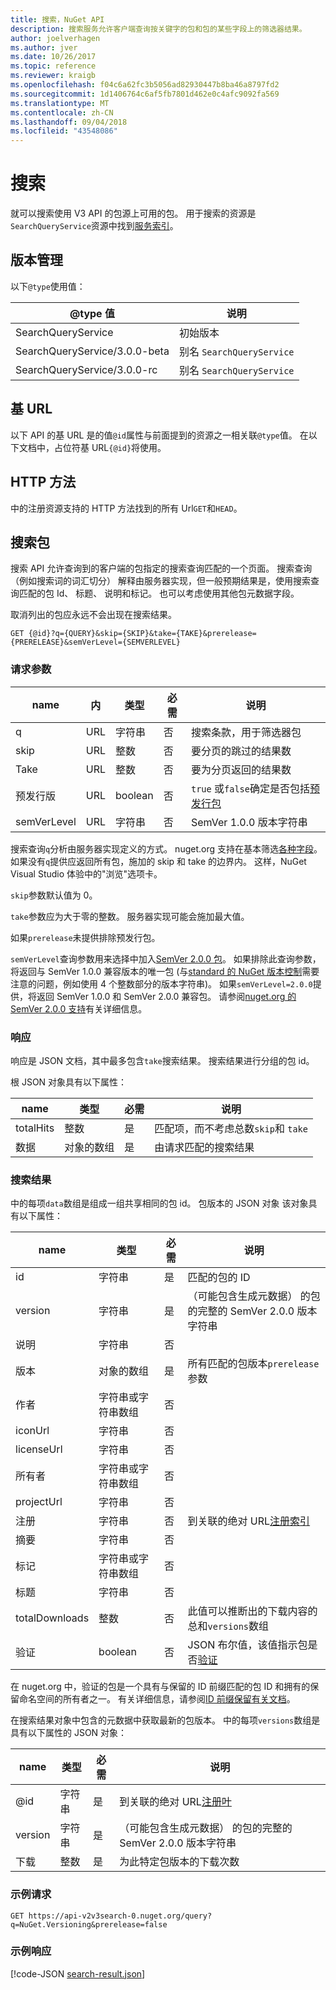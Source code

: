 ```yaml
---
title: 搜索，NuGet API
description: 搜索服务允许客户端查询按关键字的包和包的某些字段上的筛选器结果。
author: joelverhagen
ms.author: jver
ms.date: 10/26/2017
ms.topic: reference
ms.reviewer: kraigb
ms.openlocfilehash: f04c6a62fc3b5056ad82930447b8ba46a8797fd2
ms.sourcegitcommit: 1d1406764c6af5fb7801d462e0c4afc9092fa569
ms.translationtype: MT
ms.contentlocale: zh-CN
ms.lasthandoff: 09/04/2018
ms.locfileid: "43548086"
---
```

# <a name="search"></a>搜索

就可以搜索使用 V3 API 的包源上可用的包。 用于搜索的资源是`SearchQueryService`资源中找到[服务索引](service-index.md)。

## <a name="versioning"></a>版本管理

以下`@type`使用值：

@type 值                   | 说明
----------------------------- | -----
SearchQueryService            | 初始版本
SearchQueryService/3.0.0-beta | 别名 `SearchQueryService`
SearchQueryService/3.0.0-rc   | 别名 `SearchQueryService`

## <a name="base-url"></a>基 URL

以下 API 的基 URL 是的值`@id`属性与前面提到的资源之一相关联`@type`值。 在以下文档中，占位符基 URL`{@id}`将使用。

## <a name="http-methods"></a>HTTP 方法

中的注册资源支持的 HTTP 方法找到的所有 Url`GET`和`HEAD`。

## <a name="search-for-packages"></a>搜索包

搜索 API 允许查询到的客户端的包指定的搜索查询匹配的一个页面。 搜索查询 （例如搜索词的词汇切分） 解释由服务器实现，但一般预期结果是，使用搜索查询匹配的包 Id、 标题、 说明和标记。 也可以考虑使用其他包元数据字段。

取消列出的包应永远不会出现在搜索结果。

    GET {@id}?q={QUERY}&skip={SKIP}&take={TAKE}&prerelease={PRERELEASE}&semVerLevel={SEMVERLEVEL}

### <a name="request-parameters"></a>请求参数

name        | 内     | 类型    | 必需 | 说明
----------- | ------ | ------- | -------- | -----
q           | URL    | 字符串  | 否       | 搜索条款，用于筛选器包
skip        | URL    | 整数 | 否       | 要分页的跳过的结果数
Take        | URL    | 整数 | 否       | 要为分页返回的结果数
预发行版  | URL    | boolean | 否       | `true` 或`false`确定是否包括[预发行包](../create-packages/prerelease-packages.md)
semVerLevel | URL    | 字符串  | 否       | SemVer 1.0.0 版本字符串 

搜索查询`q`分析由服务器实现定义的方式。 nuget.org 支持在基本筛选[各种字段](../consume-packages/finding-and-choosing-packages.md#search-syntax)。 如果没有`q`提供应返回所有包，施加的 skip 和 take 的边界内。 这样，NuGet Visual Studio 体验中的"浏览"选项卡。

`skip`参数默认值为 0。

`take`参数应为大于零的整数。 服务器实现可能会施加最大值。

如果`prerelease`未提供排除预发行包。

`semVerLevel`查询参数用来选择中加入[SemVer 2.0.0 包](https://github.com/NuGet/Home/wiki/SemVer2-support-for-nuget.org-%28server-side%29#identifying-semver-v200-packages)。
如果排除此查询参数，将返回与 SemVer 1.0.0 兼容版本的唯一包 (与[standard 的 NuGet 版本控制](../reference/package-versioning.md)需要注意的问题，例如使用 4 个整数部分的版本字符串)。
如果`semVerLevel=2.0.0`提供，将返回 SemVer 1.0.0 和 SemVer 2.0.0 兼容包。 请参阅[nuget.org 的 SemVer 2.0.0 支持](https://github.com/NuGet/Home/wiki/SemVer2-support-for-nuget.org-%28server-side%29)有关详细信息。

### <a name="response"></a>响应

响应是 JSON 文档，其中最多包含`take`搜索结果。 搜索结果进行分组的包 id。

根 JSON 对象具有以下属性：

name      | 类型             | 必需 | 说明
--------- | ---------------- | -------- | -----
totalHits | 整数          | 是      | 匹配项，而不考虑总数`skip`和 `take`
数据      | 对象的数组 | 是      | 由请求匹配的搜索结果

### <a name="search-result"></a>搜索结果

中的每项`data`数组是组成一组共享相同的包 id。 包版本的 JSON 对象
该对象具有以下属性：

name           | 类型                       | 必需 | 说明
-------------- | -------------------------- | -------- | -----
id             | 字符串                     | 是      | 匹配的包的 ID
version        | 字符串                     | 是      | （可能包含生成元数据） 的包的完整的 SemVer 2.0.0 版本字符串
说明    | 字符串                     | 否       | 
版本       | 对象的数组           | 是      | 所有匹配的包版本`prerelease`参数
作者        | 字符串或字符串数组 | 否       | 
iconUrl        | 字符串                     | 否       | 
licenseUrl     | 字符串                     | 否       | 
所有者         | 字符串或字符串数组 | 否       | 
projectUrl     | 字符串                     | 否       | 
注册   | 字符串                     | 否       | 到关联的绝对 URL[注册索引](registration-base-url-resource.md#registration-index)
摘要        | 字符串                     | 否       | 
标记           | 字符串或字符串数组 | 否       | 
标题          | 字符串                     | 否       | 
totalDownloads | 整数                    | 否       | 此值可以推断出的下载内容的总和`versions`数组
验证       | boolean                    | 否       | JSON 布尔值，该值指示包是否[验证](../reference/id-prefix-reservation.md)

在 nuget.org 中，验证的包是一个具有与保留的 ID 前缀匹配的包 ID 和拥有的保留命名空间的所有者之一。 有关详细信息，请参阅[ID 前缀保留有关文档](../reference/id-prefix-reservation.md)。

在搜索结果对象中包含的元数据中获取最新的包版本。 中的每项`versions`数组是具有以下属性的 JSON 对象：

name      | 类型    | 必需 | 说明
--------- | ------- | -------- | -----
@id       | 字符串  | 是      | 到关联的绝对 URL[注册叶](registration-base-url-resource.md#registration-leaf)
version   | 字符串  | 是      | （可能包含生成元数据） 的包的完整的 SemVer 2.0.0 版本字符串
下载 | 整数 | 是      | 为此特定包版本的下载次数

### <a name="sample-request"></a>示例请求

    GET https://api-v2v3search-0.nuget.org/query?q=NuGet.Versioning&prerelease=false

### <a name="sample-response"></a>示例响应

[!code-JSON [search-result.json](./_data/search-result.json)]
